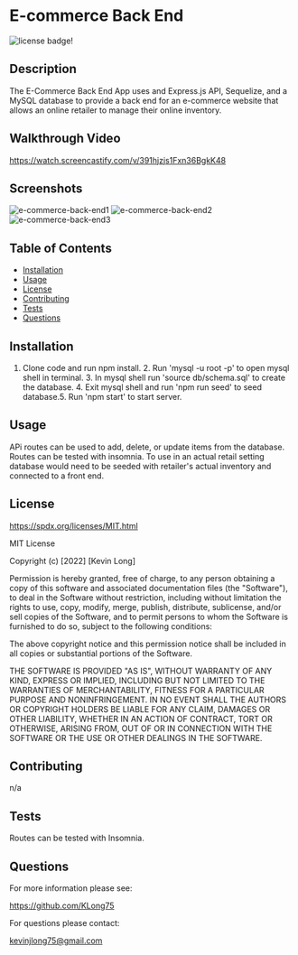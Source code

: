 # E-commerce Back End

![license badge!](https://img.shields.io/badge/license-MIT-blue)

## Description
The E-Commerce Back End App uses and Express.js API, Sequelize, and a MySQL database to provide a back end for an e-commerce website that allows an online retailer to manage their online inventory.

## Walkthrough Video
https://watch.screencastify.com/v/391hjzjs1Fxn36BgkK48

## Screenshots
![e-commerce-back-end1](https://user-images.githubusercontent.com/98487770/168104528-131d3d72-e538-4af1-b4c7-3513cc1e6cc0.png)
![e-commerce-back-end2](https://user-images.githubusercontent.com/98487770/168104551-aaed771c-fb2b-4a7e-ae5e-df8af2620b25.png)
![e-commerce-back-end3](https://user-images.githubusercontent.com/98487770/168104582-e9a783c7-954e-4adb-911f-ed9fc828ad17.png)

## Table of Contents
- [Installation](#installation)
- [Usage](#usage)
- [License](#license)
- [Contributing](#contributing)
- [Tests](#tests)
- [Questions](#questions)
    
## Installation
1. Clone code and run npm install. 2. Run 'mysql -u root -p' to open mysql shell in terminal. 3. In mysql shell run 'source db/schema.sql' to create the database. 4. Exit mysql shell and run 'npm run seed' to seed database.5. Run 'npm start' to start server.

## Usage
APi routes can be used to add, delete, or update items from the database. Routes can be tested with insomnia. To use in an actual retail setting database would need to be seeded with retailer's actual inventory and connected to a front end.

## License
https://spdx.org/licenses/MIT.html

MIT License

Copyright (c) [2022] [Kevin Long]
    
Permission is hereby granted, free of charge, to any person obtaining a copy
of this software and associated documentation files (the "Software"), to deal
in the Software without restriction, including without limitation the rights
to use, copy, modify, merge, publish, distribute, sublicense, and/or sell
copies of the Software, and to permit persons to whom the Software is
furnished to do so, subject to the following conditions:
    
The above copyright notice and this permission notice shall be included in all
copies or substantial portions of the Software.
    
THE SOFTWARE IS PROVIDED "AS IS", WITHOUT WARRANTY OF ANY KIND, EXPRESS OR
IMPLIED, INCLUDING BUT NOT LIMITED TO THE WARRANTIES OF MERCHANTABILITY,
FITNESS FOR A PARTICULAR PURPOSE AND NONINFRINGEMENT. IN NO EVENT SHALL THE
AUTHORS OR COPYRIGHT HOLDERS BE LIABLE FOR ANY CLAIM, DAMAGES OR OTHER
LIABILITY, WHETHER IN AN ACTION OF CONTRACT, TORT OR OTHERWISE, ARISING FROM,
OUT OF OR IN CONNECTION WITH THE SOFTWARE OR THE USE OR OTHER DEALINGS IN THE
SOFTWARE.

## Contributing
n/a

## Tests
Routes can be tested with Insomnia.

## Questions

For more information please see:

https://github.com/KLong75

For questions please contact:

[kevinjlong75@gmail.com](mailto:kevinjlong75@gmail.com)
